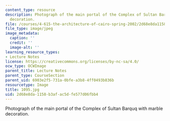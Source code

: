 ```yaml
---
content_type: resource
description: Photograph of the main portal of the Complex of Sultan Barquq with marble
  decoration.
file: /courses/4-615-the-architecture-of-cairo-spring-2002/2d68e8da1158b3afac5dfe577d06fbb4_1095.jpg
file_type: image/jpeg
image_metadata:
  caption: ''
  credit: ''
  image-alt: ''
learning_resource_types:
- Lecture Notes
license: https://creativecommons.org/licenses/by-nc-sa/4.0/
ocw_type: OCWImage
parent_title: Lecture Notes
parent_type: CourseSection
parent_uid: 6903e2f5-731a-0bfe-a3b8-4ff0493b836b
resourcetype: Image
title: 1095.jpg
uid: 2d68e8da-1158-b3af-ac5d-fe577d06fbb4
---
```

Photograph of the main portal of the Complex of Sultan Barquq with marble decoration.